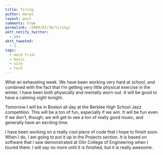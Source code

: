 ```yaml
---
title: Tiring
author: Harpo
layout: post
comments: true
permalink: /2009/01/30/tiring/
aktt_notify_twitter:
  - yes
aktt_tweeted:
  - 1
tags:
  - mock trial
  - music
  - site
  - tech
---
```

What an exhausting week. We have been working very hard at school, and combined with the fact that I&#8217;m getting very little physical exercise in the winter, I have been both physically and mentally worn-out. It will be good to have a calming night tonight.

Tomorrow I will be in Boston all day at the Berklee High School Jazz competition. This will be a ton of fun, especially if we win. It will be fun even if we don&#8217;t, though; we will get to see a ton of really good music, and generally have an exciting time.

I have been working on a really cool piece of code that I hope to finish soon. When I do, I am going to put it up in the Projects section. It is based on software that I saw demonstrated at Olin College of Engineering when I toured there. I will say no more until it is finished, but it is really awesome.